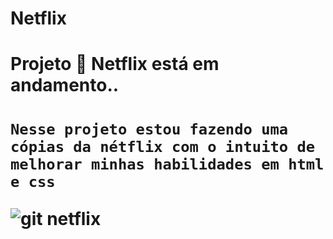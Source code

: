 
<h1> Netflix <h1>
  
  <h1> Projeto &#128640; Netflix está em andamento.. <h1>
    
    
    Nesse projeto estou fazendo uma cópias da nétflix com o intuito de melhorar minhas habilidades em html e css
  
![git netflix](https://user-images.githubusercontent.com/89999300/170879087-2ddd28f9-31de-410f-bbdc-db43071d9f57.gif)

